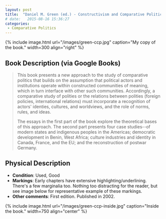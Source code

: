 ```yaml
---
layout: post
title:  "Daniel M. Green (ed.) - Constructivism and Comparative Politics"
# date:   2015-08-16 15:36:27
categories: 
 - Comparative Politics
---
```



{% include image.html url="/images/green-ccp.jpg" caption="My copy of the book." width=300 align="right" %}

## Book Description (via Google Books)

>This book presents a new approach to the study of comparative politics that builds on the assumption that political actors and institutions operate within constructed communities of meaning, which in turn interface with other such communities. Accordingly, a comparative study of polities or the relations between polities (foreign policies, international relations) must incorporate a recognition of actors' identies, cultures, and worldviews, and the role of norms, rules, and ideas.
>
>The essays in the first part of the book explore the theoretical bases of this approach. The second part presents four case studies--of modern states and indigenous peoples in the Americas; democratic development in Benin, West Africa; culture industries and identity in Canada, France, and the EU; and the reconstruction of postwar Germany.

## Physical Description

- **Condition**: Used, Good
- **Markings**: Early chapters have extensive highlighting/underlining. There's a few marginalia too. Nothing too distracting for the reader, but see image below for representative example of these markings.
- **Other comments**: First edition. Published in 2002.

{% include image.html url="/images/green-ccp-inside.jpg" caption="Inside the book." width=750 align="center" %}